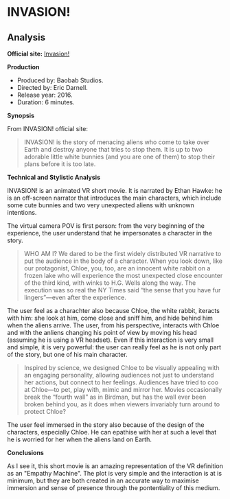 # INVASION!
## Analysis

**Official site:** [Invasion!](https://www.baobabstudios.com/invasion)

**Production**
- Produced by: Baobab Studios.
- Directed by: Eric Darnell.
- Release year: 2016.
- Duration: 6 minutes.

**Synopsis**

From INVASION! official site:
>INVASION! is the story of menacing aliens who come to take over Earth and destroy anyone that tries to stop them.
>It is up to two adorable little white bunnies (and you are one of them) to stop their plans before it is too late.

**Technical and Stylistic Analysis**

INVASION! is an animated VR short movie.
It is narrated by Ethan Hawke: he is an off-screen narrator that introduces the main characters, which include some cute bunnies and two very unexpected aliens with unknown
intentions. 

The virtual camera POV is first person: from the very beginning of the experience, the user understand that he impersonates a character in the story. 
>WHO AM I?  We dared to be the first widely distributed VR narrative to put the audience in the body of a character.  When you look down, like our protagonist, Chloe, you, too, are an innocent white rabbit on a frozen lake who will experience the most unexpected close encounter of the third kind, with winks to H.G. Wells along the way.  The execution was so real the NY Times said “the sense that you have fur lingers”—even after the experience. 

The user feel as a charachter also because Chloe, the white rabbit, iteracts with him: she look at him, come close and sniff him, and hide behind him when the aliens arrive. 
The user, from his perspective, interacts with Chloe and with the anliens changing his point of view by moving his head (assuming he is using a VR headset).
Even if this interaction is very small and simple, it is very powerful: the user can really feel as he is not only part of the story, but one of his main character.

>Inspired by science, we designed Chloe to be visually appealing with an engaging personality, allowing audiences not just to understand her actions, but connect to her feelings. Audiences have tried to coo at Chloe—to pet, play with, mimic and mirror her.  Movies occasionally break the “fourth wall” as in Birdman, but has the wall ever been broken behind you, as it does when viewers invariably turn around to protect Chloe?

The user feel immersed in the story also because of the design of the characters, especially Chloe. He can epathise with her at such a level that he is worried for her when the aliens land on Earth. 

**Conclusions**

As I see it, this short movie is an amazing representation of the VR definition as an "Empathy Machine". The plot is very simple and the interaction is at is minimum, but they 
are both created in an accurate way to maximise immersion and sense of presence through the pontentiality of this medium.
